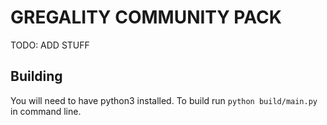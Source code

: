 # GREGALITY COMMUNITY PACK
 TODO: ADD STUFF
 
## Building
You will need to have python3 installed.
To build run `python build/main.py` in command line.